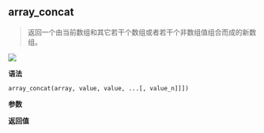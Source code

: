 ## array_concat

> 返回一个由当前数组和其它若干个数组或者若干个非数组值组合而成的新数组。

![](https://img.shields.io/badge/-Array-blue)

**语法**

`array_concat(array, value, value, ...[, value_n]]])`

**参数**

**返回值**
